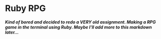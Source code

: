 # Ruby RPG

##### Kind of bored and decided to redo a VERY old assignment. Making a RPG game in the terminal using Ruby. Maybe I'll add more to this markdown later...